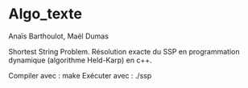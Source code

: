 # Algo_texte
Anaïs Barthoulot, Maël Dumas

Shortest String Problem.
Résolution exacte du SSP en programmation dynamique (algorithme Held-Karp) en c++.

Compiler avec : make 
Exécuter avec : ./ssp
